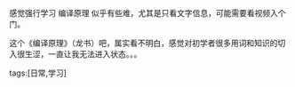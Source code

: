感觉强行学习 编译原理 似乎有些难，尤其是只看文字信息，可能需要看视频入个门。

这个《编译原理》（龙书）吧，属实看不明白，感觉对初学者很多用词和知识的切入很生涩，一直让我无法进入状态。。。

tags:[日常,学习]